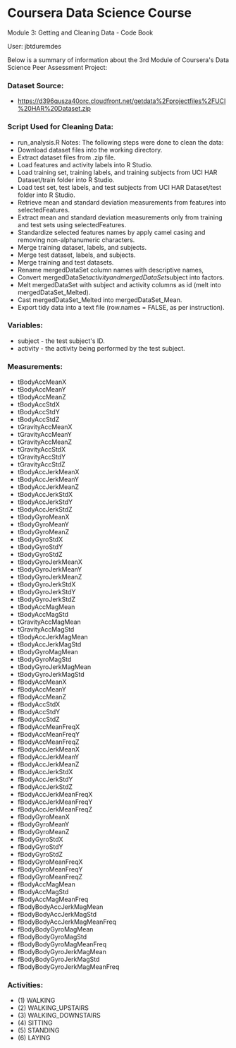 # Coursera Data Science Course
Module 3: Getting and Cleaning Data - Code Book

User: jbtduremdes

Below is a summary of information about the 3rd Module of Coursera's Data Science Peer Assessment Project:

### Dataset Source:
* https://d396qusza40orc.cloudfront.net/getdata%2Fprojectfiles%2FUCI%20HAR%20Dataset.zip

### Script Used for Cleaning Data:
* run_analysis.R
Notes: The following steps were done to clean the data:
* Download dataset files into the working directory.
* Extract dataset files from .zip file.
* Load features and activity labels into R Studio.
* Load training set, training labels, and training subjects from UCI HAR Dataset/train folder into R Studio.
* Load test set, test labels, and test subjects from UCI HAR Dataset/test folder into R Studio.
* Retrieve mean and standard deviation measurements from features into selectedFeatures.
* Extract mean and standard deviation measurements only from training and test sets using selectedFeatures.
* Standardize selected features names by apply camel casing and removing non-alphanumeric characters.
* Merge training dataset, labels, and subjects.
* Merge test dataset, labels, and subjects.
* Merge training and test datasets.
* Rename mergedDataSet column names with descriptive names,
* Convert mergedDataSet$activity and mergedDataSet$subject into factors.
* Melt mergedDataSet with subject and activity columns as id (melt into mergedDataSet_Melted).
* Cast mergedDataSet_Melted into mergedDataSet_Mean.
* Export tidy data into a text file (row.names = FALSE, as per instruction).

### Variables:
* subject - the test subject's ID.
* activity - the activity being performed by the test subject.

### Measurements:
* tBodyAccMeanX
* tBodyAccMeanY
* tBodyAccMeanZ
* tBodyAccStdX
* tBodyAccStdY
* tBodyAccStdZ
* tGravityAccMeanX
* tGravityAccMeanY
* tGravityAccMeanZ
* tGravityAccStdX
* tGravityAccStdY
* tGravityAccStdZ
* tBodyAccJerkMeanX
* tBodyAccJerkMeanY
* tBodyAccJerkMeanZ
* tBodyAccJerkStdX
* tBodyAccJerkStdY
* tBodyAccJerkStdZ
* tBodyGyroMeanX
* tBodyGyroMeanY
* tBodyGyroMeanZ
* tBodyGyroStdX
* tBodyGyroStdY
* tBodyGyroStdZ
* tBodyGyroJerkMeanX
* tBodyGyroJerkMeanY
* tBodyGyroJerkMeanZ
* tBodyGyroJerkStdX
* tBodyGyroJerkStdY
* tBodyGyroJerkStdZ
* tBodyAccMagMean
* tBodyAccMagStd
* tGravityAccMagMean
* tGravityAccMagStd
* tBodyAccJerkMagMean
* tBodyAccJerkMagStd
* tBodyGyroMagMean
* tBodyGyroMagStd
* tBodyGyroJerkMagMean
* tBodyGyroJerkMagStd
* fBodyAccMeanX
* fBodyAccMeanY
* fBodyAccMeanZ
* fBodyAccStdX
* fBodyAccStdY
* fBodyAccStdZ
* fBodyAccMeanFreqX
* fBodyAccMeanFreqY
* fBodyAccMeanFreqZ
* fBodyAccJerkMeanX
* fBodyAccJerkMeanY
* fBodyAccJerkMeanZ
* fBodyAccJerkStdX
* fBodyAccJerkStdY
* fBodyAccJerkStdZ
* fBodyAccJerkMeanFreqX
* fBodyAccJerkMeanFreqY
* fBodyAccJerkMeanFreqZ
* fBodyGyroMeanX
* fBodyGyroMeanY
* fBodyGyroMeanZ
* fBodyGyroStdX
* fBodyGyroStdY
* fBodyGyroStdZ
* fBodyGyroMeanFreqX
* fBodyGyroMeanFreqY
* fBodyGyroMeanFreqZ
* fBodyAccMagMean
* fBodyAccMagStd
* fBodyAccMagMeanFreq
* fBodyBodyAccJerkMagMean
* fBodyBodyAccJerkMagStd
* fBodyBodyAccJerkMagMeanFreq
* fBodyBodyGyroMagMean
* fBodyBodyGyroMagStd
* fBodyBodyGyroMagMeanFreq
* fBodyBodyGyroJerkMagMean
* fBodyBodyGyroJerkMagStd
* fBodyBodyGyroJerkMagMeanFreq

### Activities:
* (1) WALKING
* (2) WALKING_UPSTAIRS
* (3) WALKING_DOWNSTAIRS
* (4) SITTING
* (5) STANDING
* (6) LAYING
